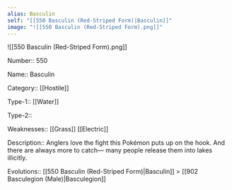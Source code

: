 ```yaml
---
alias: Basculin
self: "[[550 Basculin (Red-Striped Form)|Basculin]]"
image: "![[550 Basculin (Red-Striped Form).png]]"
---
```


![[550 Basculin (Red-Striped Form).png]]


Number:: 550

Name:: Basculin

Category:: [[Hostile]]

Type-1:: [[Water]]

Type-2:: 

Weaknesses:: [[Grass]] [[Electric]]

Description:: Anglers love the fight this Pokémon puts up on the hook. And there are always more to catch— many people release them into lakes illicitly.

Evolutions:: [[550 Basculin (Red-Striped Form)|Basculin]] > [[902 Basculegion (Male)|Basculegion]]